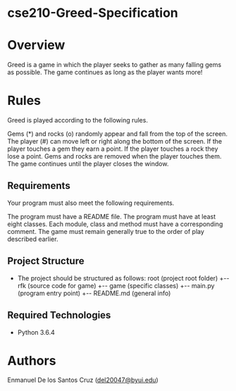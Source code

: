 # cse210-Greed-Specification

# Overview
Greed is a game in which the player seeks to gather as many falling gems as possible. The game continues as long as the player wants more!

# Rules
Greed is played according to the following rules.

Gems (*) and rocks (o) randomly appear and fall from the top of the screen. The player (#) can move left or right along the bottom of the screen. If the player touches a gem they earn a point. If the player touches a rock they lose a point. Gems and rocks are removed when the player touches them. The game continues until the player closes the window.

## Requirements
Your program must also meet the following requirements.

The program must have a README file. The program must have at least eight classes. Each module, class and method must have a corresponding comment. The game must remain generally true to the order of play described earlier.


## Project Structure
+ The project should be structured as follows:
root (project root folder) +-- rfk (source code for game) +-- game (specific classes) +-- main.py (program entry point) +-- README.md (general info)


## Required Technologies
+ Python 3.6.4

# Authors 
Enmanuel De los Santos Cruz (del20047@byui.edu) 

